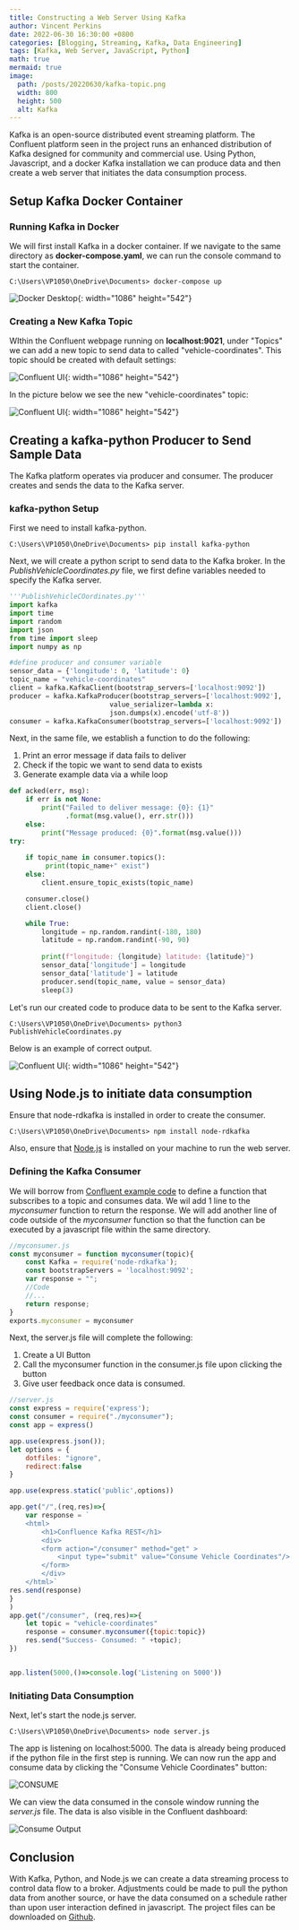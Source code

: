 ```yaml
---
title: Constructing a Web Server Using Kafka
author: Vincent Perkins
date: 2022-06-30 16:30:00 +0800
categories: [Blogging, Streaming, Kafka, Data Engineering]
tags: [Kafka, Web Server, JavaScript, Python]
math: true
mermaid: true
image:
  path: /posts/20220630/kafka-topic.png
  width: 800
  height: 500
  alt: Kafka
---
```


Kafka is an open-source distributed event streaming platform. The Confluent platform seen in the project runs an enhanced distribution of Kafka designed for community and commercial use. Using Python, Javascript, and a docker Kafka installation we can produce data and then create a web server that initiates the data consumption process.

## Setup Kafka Docker Container

### Running Kafka in Docker

We will first install Kafka in a docker container. If we navigate to the same directory as **docker-compose.yaml**, we can run the console command to start the container.
```console
C:\Users\VP1050\OneDrive\Documents> docker-compose up
```
![Docker Desktop](/posts/20220630/kafka-docker.png){: width="1086" height="542"}

### Creating a New Kafka Topic

WIthin the Confluent webpage running on **localhost:9021**, under "Topics" we can add a new topic to send data to called "vehicle-coordinates".
This topic should be created with default settings:

![Confluent UI](/posts/20220630/kafka-add-topic.png){: width="1086" height="542"}

In the picture below we see the new "vehicle-coordinates" topic:

![Confluent UI](/posts/20220630/kafka-topic.png){: width="1086" height="542"}

## Creating a kafka-python Producer to Send Sample Data

The Kafka platform operates via producer and consumer. The producer creates and sends the data to the Kafka server.


### kafka-python Setup

First we need to install kafka-python.
```console
C:\Users\VP1050\OneDrive\Documents> pip install kafka-python
```

Next, we will create a python script to send data to the Kafka broker. In the *PublishVehicleCoordinates.py* file, we first define variables needed to specify the Kafka server. 
```python
'''PublishVehicleCOordinates.py'''
import kafka
import time
import random
import json
from time import sleep
import numpy as np

#define producer and consumer variable
sensor_data = {'longitude': 0, 'latitude': 0}
topic_name = "vehicle-coordinates"
client = kafka.KafkaClient(bootstrap_servers=['localhost:9092'])
producer = kafka.KafkaProducer(bootstrap_servers=['localhost:9092'],
                         value_serializer=lambda x: 
                         json.dumps(x).encode('utf-8'))
consumer = kafka.KafkaConsumer(bootstrap_servers=['localhost:9092'])
```

Next, in the same file, we establish a function to do the following:
   1. Print an error message if data fails to deliver
   2. Check if the topic we want to send data to exists
   3. Generate example data via a while loop

```python
def acked(err, msg):
    if err is not None:
        print("Failed to deliver message: {0}: {1}"
              .format(msg.value(), err.str()))
    else:
        print("Message produced: {0}".format(msg.value()))
try:
   
    if topic_name in consumer.topics():
         print(topic_name+" exist")
    else:
        client.ensure_topic_exists(topic_name)

    consumer.close()
    client.close()

    while True:
        longitude = np.random.randint(-180, 180)
        latitude = np.random.randint(-90, 90)
        
        print(f"longitude: {longitude} latitude: {latitude}")
        sensor_data['longitude'] = longitude
        sensor_data['latitude'] = latitude
        producer.send(topic_name, value = sensor_data)
        sleep(3)
```

Let's run our created code to produce data to be sent to the Kafka server.

```console
C:\Users\VP1050\OneDrive\Documents> python3 PublishVehicleCoordinates.py
```

Below is an example of correct output.  

![Confluent UI](/posts/20220630/kafka-python-output.png){: width="1086" height="542"}

## Using Node.js to initiate data consumption
Ensure that node-rdkafka is installed in order to create the consumer. 

```console
C:\Users\VP1050\OneDrive\Documents> npm install node-rdkafka
```

Also, ensure that [Node.js](https://nodejs.org/en/download/) is installed on your machine to run the web server.

### Defining the Kafka Consumer

We will borrow from [Confluent example code](https://github.com/confluentinc/examples/blob/6.0.5-post/clients/cloud/nodejs/consumer.js) to define a function that subscribes to a topic and consumes data. We wil add 1 line to the *myconsumer* function to return the response. We will add another line of code outside of the *myconsumer* function so that the function can be executed by a javascript file within the same directory. 

```js
//myconsumer.js
const myconsumer = function myconsumer(topic){
    const Kafka = require('node-rdkafka');
    const bootstrapServers = 'localhost:9092';
    var response = "";
    //Code
    //...
    return response;
}
exports.myconsumer = myconsumer

```
Next, the server.js file will complete the following:
1. Create a UI Button
2. Call the myconsumer function in the consumer.js file upon clicking the button
3. Give user feedback once data is consumed. 

```js
//server.js
const express = require('express');
const consumer = require("./myconsumer");
const app = express()

app.use(express.json());
let options = {
    dotfiles: "ignore",
    redirect:false
}

app.use(express.static('public',options))

app.get("/",(req,res)=>{
    var response = `
    <html>
        <h1>Confluence Kafka REST</h1>
        <div>
        <form action="/consumer" method="get" >
            <input type="submit" value="Consume Vehicle Coordinates"/>
        </form>
        </div>
    </html>`
res.send(response)
}
)
app.get("/consumer", (req,res)=>{
    let topic = "vehicle-coordinates"
    response = consumer.myconsumer({topic:topic})
    res.send("Success- Consumed: " +topic);
})


app.listen(5000,()=>console.log('Listening on 5000'))
```

### Initiating Data Consumption

Next, let's start the node.js server.

```console
C:\Users\VP1050\OneDrive\Documents> node server.js
```
The app is listening on localhost:5000. The data is already being produced if the python file in the first step is running. We can now run the app and consume data by clicking the "Consume Vehicle Coordinates" button: 

![CONSUME](/posts/20220620/consume-button.png)

We can view the data consumed in the console window running the *server.js* file. The data is also visible in the Confluent dashboard:

![Consume Output](/posts/20220620/consume-output.png)


## Conclusion

With Kafka, Python, and Node.js we can create a data streaming process to control data flow to a broker. Adjustments could be made to pull the python data from another source, or have the data consumed on a schedule rather than upon user interaction defined in javascript. The project files can be downloaded on [Github](https://github.com/vinceperkins/kafka-js-web-server).

